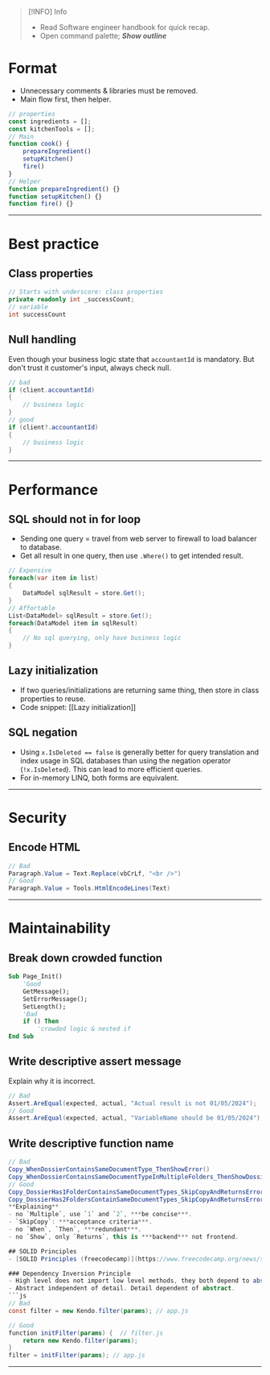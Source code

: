 
> [!INFO]  Info
> - Read Software engineer handbook for quick recap.
> - Open command palette; ***Show outline***

# Format
- Unnecessary comments & libraries must be removed.
- Main flow first, then helper.
```js
// properties
const ingredients = [];
const kitchenTools = [];
// Main
function cook() {
	prepareIngredient()
	setupKitchen()
	fire()
}
// Helper
function prepareIngredient() {}
function setupKitchen() {}
function fire() {}
```

---

# Best practice
## Class properties
```cs
// Starts with underscore: class properties
private readonly int _successCount;
// variable
int successCount
```
## Null handling
Even though your business logic state that `accountantId` is mandatory. But don't trust it customer's input, always check null.
```cs
// bad 
if (client.accountantId)
{
	// business logic
}
// good
if (client?.accountantId)
{
	// business logic
}
```

---

# Performance
## SQL should not in for loop
- Sending one query = travel from web server to firewall to load balancer to database.
- Get all result in one query, then use `.Where()` to get intended result.
```cs
// Expensive
foreach(var item in list)
{
	DataModel sqlResult = store.Get();
}
// Affortable
List<DataModel> sqlResult = store.Get();
foreach(DataModel item in sqlResult)
{
	// No sql querying, only have business logic
}
```

## Lazy initialization

- If two queries/initializations are returning same thing, then store in class properties to reuse.
- Code snippet: [[Lazy initialization]]
## SQL negation
- Using `x.IsDeleted == false` is generally better for query translation and index usage in SQL databases than using the negation operator (`!x.IsDeleted`). This can lead to more efficient queries.
- For in-memory LINQ, both forms are equivalent.

---

# Security
## Encode HTML
```cs
// Bad
Paragraph.Value = Text.Replace(vbCrLf, "<br />")
// Good
Paragraph.Value = Tools.HtmlEncodeLines(Text)
```

---

# Maintainability
## Break down crowded function
```vb
Sub Page_Init() 
	'Good
	GetMessage();
	SetErrorMessage();
	SetLength();
	'Bad
	if () Then
		'crowded logic & nested if
End Sub
```

## Write descriptive assert message
Explain why it is incorrect.
```cs
// Bad
Assert.AreEqual(expected, actual, "Actual result is not 01/05/2024");
// Good
Assert.AreEqual(expected, actual, "VariableName should be 01/05/2024");
```

## Write descriptive function name

```cs
// Bad
Copy_WhenDossierContainsSameDocumentType_ThenShowError()
Copy_WhenDossierContainsSameDocumentTypeInMultipleFolders_ThenShowDossierFoldersInError()
// Good
Copy_DossierHas1FolderContainsSameDocumentTypes_SkipCopyAndReturnsErrorResult()
Copy_DossierHas2FoldersContainSameDocumentTypes_SkipCopyAndReturnsErrorResult()```
**Explaining**
- no `Multiple`, use `1` and `2`, ***be concise***.
- `SkipCopy`: ***acceptance criteria***.
- no `When`, `Then`, ***redundant***.
- no `Show`, only `Returns`, this is ***backend*** not frontend. 

## SOLID Principles
- [SOLID Principles (freecodecamp)](https://www.freecodecamp.org/news/solid-principles-for-programming-and-software-design/)

### Dependency Inversion Principle
- High level does not import low level methods, they both depend to abstraction (i.e. interface).
- Abstract independent of detail. Detail dependent of abstract.
```js
// Bad
const filter = new Kendo.filter(params); // app.js

// Good 
function initFilter(params) {  // filter.js
	return new Kendo.filter(params);
}
filter = initFilter(params); // app.js
```


---


